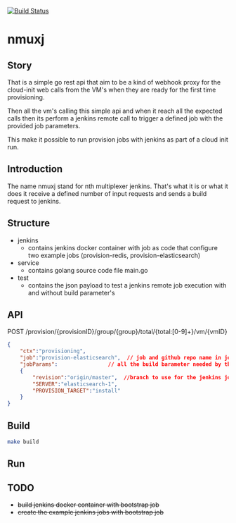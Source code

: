 [![Build Status](https://travis-ci.com/fr123k/nmuxj.svg?branch=master)](https://travis-ci.com/fr123k/nmuxj)

# nmuxj

## Story

That is a simple go rest api that aim to be a kind of webhook proxy for
the cloud-init web calls from the VM's when they are ready for the first 
time provisioning.

Then all the vm's calling this simple api and when it reach all the expected calls
then its perform a jenkins remote call to trigger a defined job with the provided
job parameters.

This make it possible to run provision jobs with jenkins as part of a cloud init
run.

## Introduction

The name nmuxj stand for nth multiplexer jenkins. That's what it is or what it does it receive a defined number of input requests and sends a build request to jenkins.

## Structure

* jenkins
    * contains jenkins docker container with job as code that configure two example jobs (provision-redis, provision-elasticsearch)
* service
    * contains golang source code file main.go
* test
    * contains the json payload to test a jenkins remote job execution with and without build parameter's 

## API

POST /provision/{provisionID}/group/{group}/total/{total:[0-9]+}/vm/{vmID}
```json
{
    "ctx":"provisioning",
    "job":"provision-elasticsearch",  // job and github repo name in jenkins
    "jobParams":                // all the build barameter needed by the deploy job
    {
        "revision":"origin/master",  //branch to use for the jenkins job
        "SERVER":"elasticsearch-1",
        "PROVISION_TARGET":"install"
    }
}
```

## Build

```bash
make build
```

## Run

## TODO

 * ~~build jenkins docker container with bootstrap job~~
 * ~~create the example jenkins jobs with bootstrap job~~
